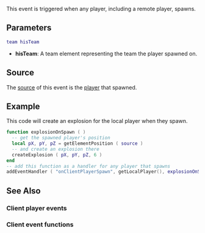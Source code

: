 This event is triggered when any player, including a remote player, spawns.

Parameters
----------

``` lua
team hisTeam
```

-   **hisTeam**: A team element representing the team the player spawned on.

Source
------

The [source](/docs/event_system#event_source.md "wikilink") of this event is the [player](/docs/player.md "wikilink") that spawned.

Example
-------

This code will create an explosion for the local player when they spawn.

``` lua
function explosionOnSpawn ( )
  -- get the spawned player's position
  local pX, pY, pZ = getElementPosition ( source )
  -- and create an explosion there
  createExplosion ( pX, pY, pZ, 6 )
end
-- add this function as a handler for any player that spawns
addEventHandler ( "onClientPlayerSpawn", getLocalPlayer(), explosionOnSpawn )
```

See Also
--------

### Client player events

### Client event functions
